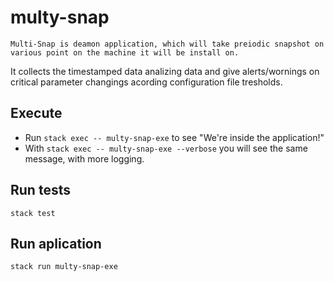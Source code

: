 # multy-snap
    
    Multi-Snap is deamon application, which will take preiodic snapshot on various point on the machine it will be install on.
  It collects the timestamped data analizing data and give alerts/wornings on critical parameter changings 
  acording configuration file tresholds.   

## Execute  

* Run `stack exec -- multy-snap-exe` to see "We're inside the application!"
* With `stack exec -- multy-snap-exe --verbose` you will see the same message, with more logging.

## Run tests

`stack test`

## Run aplication 
`stack run multy-snap-exe`
